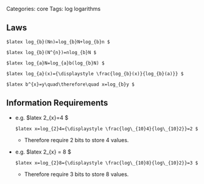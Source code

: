 Categories: core
Tags: log
      logarithms

## Laws ##

    $latex log_{b}(Nn)=log_{b}N+log_{b}n $

    $latex log_{b}(N^{n})=nlog_{b}N $

    $latex log_{a}N=log_{a}b(log_{b}N) $

    $latex log_{a}(x)={\displaystyle \frac{log_{b}(x)}{log_{b}(a)}} $

    $latex b^{x}=y\quad\therefore\quad x=log_{b}y $


## Information Requirements ##

- e.g. $latex 2_{x}=4 $

      $latex x=log_{2}4={\displaystyle \frac{log\_{10}4}{log\_{10}2}}=2 $

  - Therefore require 2 bits to store 4 values.

- e.g. $latex 2_{x} = 8 $

      $latex x=log_{2}8={\displaystyle \frac{log\_{10}8}{log\_{10}2}}=3 $

  - Therefore require 3 bits to store 8 values.

